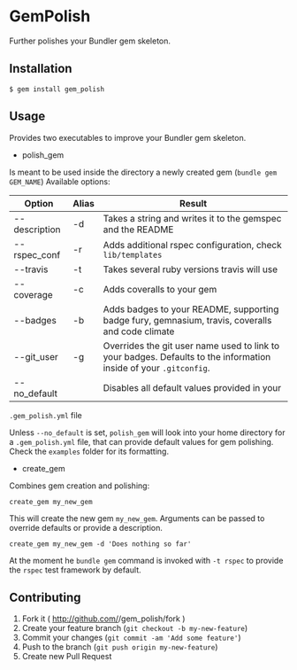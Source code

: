 # GemPolish

Further polishes your Bundler gem skeleton.

## Installation

    $ gem install gem_polish

## Usage

Provides two executables to improve your Bundler gem skeleton.

- polish_gem

Is meant to be used inside the directory a newly created gem (`bundle gem GEM_NAME`)
Available options:

| Option | Alias | Result |
| ------ | ----- | ------ |
| --description | -d | Takes a string and writes it to the gemspec and the README |
| --rspec_conf | -r | Adds additional rspec configuration, check `lib/templates` |
| --travis | -t | Takes several ruby versions travis will use |
| --coverage | -c | Adds coveralls to your gem |
| --badges | -b | Adds badges to your README, supporting badge fury, gemnasium, travis, coveralls and code climate |
| --git_user | -g | Overrides the git user name used to link to your badges. Defaults to the information inside of your `.gitconfig`.
| --no_default | | Disables all default values provided in your
`.gem_polish.yml` file

Unless `--no_default` is set, `polish_gem` will look into your home
directory for a `.gem_polish.yml` file, that can provide default values
for gem polishing. Check the `examples` folder for its formatting.

* create_gem

Combines gem creation and polishing:
``` 
create_gem my_new_gem
```
This will create the new gem `my_new_gem`. Arguments can be passed to
override defaults or provide a description.
```
create_gem my_new_gem -d 'Does nothing so far'
```
At the moment he `bundle gem` command is invoked with `-t rspec` to
provide the `rspec` test framework by default.

## Contributing

1. Fork it ( http://github.com/<my-github-username>/gem_polish/fork )
2. Create your feature branch (`git checkout -b my-new-feature`)
3. Commit your changes (`git commit -am 'Add some feature'`)
4. Push to the branch (`git push origin my-new-feature`)
5. Create new Pull Request
